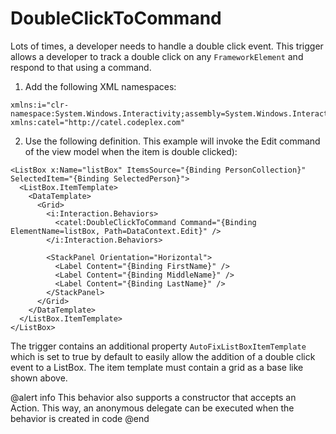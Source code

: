 # DoubleClickToCommand

Lots of times, a developer needs to handle a double click event. This trigger allows a developer to track a double click on any `FrameworkElement` and respond to that using a command.

1) Add the following XML namespaces:

```
xmlns:i="clr-namespace:System.Windows.Interactivity;assembly=System.Windows.Interactivity"
xmlns:catel="http://catel.codeplex.com"
```

2) Use the following definition. This example will invoke the Edit command of the view model when the item is double clicked):

```
<ListBox x:Name="listBox" ItemsSource="{Binding PersonCollection}" SelectedItem="{Binding SelectedPerson}">
  <ListBox.ItemTemplate>
    <DataTemplate>
      <Grid>
        <i:Interaction.Behaviors>
          <catel:DoubleClickToCommand Command="{Binding ElementName=listBox, Path=DataContext.Edit}" />
        </i:Interaction.Behaviors>

        <StackPanel Orientation="Horizontal">
          <Label Content="{Binding FirstName}" />
          <Label Content="{Binding MiddleName}" />
          <Label Content="{Binding LastName}" />
        </StackPanel>
      </Grid>
    </DataTemplate>
  </ListBox.ItemTemplate>
</ListBox>
```

The trigger contains an additional property `AutoFixListBoxItemTemplate` which is set to true by default to easily allow the addition of a double click event to a ListBox. The item template must contain a grid as a base like shown above.

@alert info
This behavior also supports a constructor that accepts an Action. This way, an anonymous delegate can be executed when the behavior is created in code
@end
